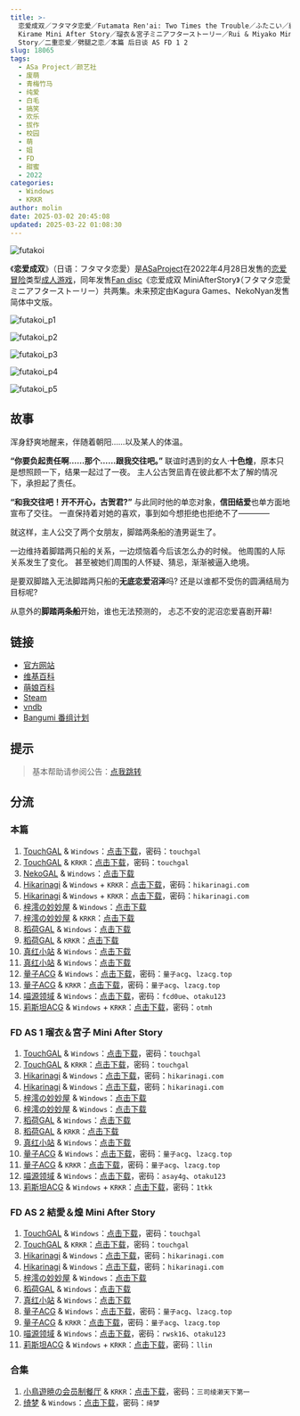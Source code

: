 ```yaml
---
title: >-
  恋爱成双／フタマタ恋愛／Futamata Ren'ai: Two Times the Trouble／ふたこい／結愛＆煌ミニアフターストーリー／Yua &
  Kirame Mini After Story／瑠衣＆宮子ミニアフターストーリー／Rui & Miyako Mini After
  Story／二重恋爱／劈腿之恋／本篇 后日谈 AS FD 1 2
slug: 18065
tags:
  - ASa Project／颜艺社
  - 废萌
  - 青梅竹马
  - 纯爱
  - 白毛
  - 搞笑
  - 欢乐
  - 拔作
  - 校园
  - 萌
  - 姐
  - FD
  - 甜蜜
  - 2022
categories:
  - Windows
  - KRKR
author: molin
date: 2025-03-02 20:45:08
updated: 2025-03-22 01:08:30
---
```


![futakoi](https://static.saop.cc/vns/img/futakoi.webp)

《**恋爱成双**》（日语：フタマタ恋愛）是[ASaProject](https://zh.wikipedia.org/wiki/HOOKSOFT)在2022年4月28日发售的[恋爱冒险](https://zh.wikipedia.org/wiki/戀愛冒險)类型[成人游戏](https://zh.wikipedia.org/wiki/日本成人遊戲)，同年发售[Fan disc](https://zh.wikipedia.org/wiki/Fan_disc)《恋爱成双 MiniAfterStory》（フタマタ恋愛 ミニアフターストーリー）共两集。未来预定由Kagura Games、NekoNyan发售简体中文版。

<!-- more -->

![futakoi_p1](https://static.saop.cc/vns/img/futakoi_p1.webp)

![futakoi_p2](https://static.saop.cc/vns/img/futakoi_p2.webp)

![futakoi_p3](https://static.saop.cc/vns/img/futakoi_p3.webp)

![futakoi_p4](https://static.saop.cc/vns/img/futakoi_p4.webp)

![futakoi_p5](https://static.saop.cc/vns/img/futakoi_p5.webp)

## 故事

浑身舒爽地醒来，伴随着朝阳……以及某人的体温。

**“你要负起责任啊……那个……跟我交往吧。”**
联谊时遇到的女人·**十色煌**，原本只是想照顾一下，结果一起过了一夜。
主人公古贺凪青在彼此都不太了解的情况下，承担起了责任。

**“和我交往吧！开不开心，古贺君?”**
与此同时他的单恋对象，**信田结爱**也单方面地宣布了交往。
一直保持着对她的喜欢，事到如今想拒绝也拒绝不了————

就这样，主人公交了两个女朋友，脚踏两条船的渣男诞生了。

一边维持着脚踏两只船的关系，一边烦恼着今后该怎么办的时候。
他周围的人际关系发生了变化。
甚至被她们周围的人怀疑、猜忌，渐渐被逼入绝境。

是要双脚踏入无法脚踏两只船的**无底恋爱沼泽**吗?
还是以谁都不受伤的圆满结局为目标呢?

从意外的**脚踏两条船**开始，谁也无法预测的，
忐忑不安的泥沼恋爱喜剧开幕!

## 链接

- [官方网站](https://asa-pro.com/futakoi/)
- [维基百科](https://zh.wikipedia.org/wiki/%E6%88%80%E6%84%9B%E6%88%90%E9%9B%99)
- [萌娘百科](https://zh.moegirl.org.cn/zh-hans/%E6%81%8B%E7%88%B1%E6%88%90%E5%8F%8C)
- [Steam](https://store.steampowered.com/app/3113990/)
- [vndb](https://vndb.org/v32811)
- [Bangumi 番组计划](https://bgm.tv/subject/356907)

## 提示

> 基本帮助请参阅公告：[点我跳转](/)

## 分流

### 本篇

1. [TouchGAL](https://www.touchgal.us/) & `Windows`：[点击下载](https://pan.touchgal.net/s/PDjFR)，密码：`touchgal`
2. [TouchGAL](https://www.touchgal.us/) & `KRKR`：[点击下载](https://pan.touchgal.net/s/ZYrsa)，密码：`touchgal`
3. [NekoGAL](https://www.nekogal.com/) & `Windows`：[点击下载](https://pan.nekogal.top/s/Km9cL)
4. [Hikarinagi](https://www.hikarinagi.net/) & `Windows` + `KRKR`：[点击下载](https://pan.yurari.moe/s/79wTx)，密码：`hikarinagi.com`
5. [Hikarinagi](https://www.hikarinagi.net/) & `Windows` + `KRKR`：[点击下载](https://pan.yurari.moe/s/2kOJsJ)，密码：`hikarinagi.com`
6. [梓澪の妙妙屋](https://zi0.cc/) & `Windows`：[点击下载](https://zi0.cc/d/%E5%90%88%E9%9B%86%E7%B3%BB%E5%88%97/%E5%8D%97%2BGalGame%E6%B1%89%E5%8C%96%E5%8C%BA%E5%85%A8%E5%8C%BA%E8%B5%84%E6%BA%90%E5%A4%87%E4%BB%BD/05/%5BAsa%20Project%5D%20%E3%83%95%E3%82%BF%E3%83%9E%E3%82%BF%E6%81%8B%E6%84%9B%20%20%E6%81%8B%E7%88%B1%E6%88%90%E5%8F%8C%20V1.2%E5%85%A8%E7%BA%BF%E6%B1%89%E5%8C%96%E7%A1%AC%E7%9B%98%E7%89%88%5B%E6%9C%80%E8%8B%B1%E4%BF%8A%E7%9A%84%E6%B8%A3%E7%94%B7%26%E7%B2%89%E8%89%B2%E6%81%B6%E9%AD%94%E7%91%A0%E8%A1%A3%E8%A1%A3%26%E6%9C%80%E8%8B%B1%E4%BF%8A%E7%9A%84%E5%90%83%E7%93%9C%E8%81%94%E5%90%88%E6%B1%89%E5%8C%96%5D.zip?sign=9PIiTDUhTj9mDcPgtRDWx1lTrn2UJ7CBp4JBTLNP83E=:0)
7. [梓澪の妙妙屋](https://zi0.cc/) & `KRKR`：[点击下载](https://zi0.cc/d/%60%E3%80%90%E5%BD%92%20%E6%A1%A3%E3%80%91/%E3%80%90%E5%AE%89%E5%8D%93%E3%80%91/%E3%80%90KR%E3%80%91%E6%81%8B%E7%88%B1%E6%88%90%E5%8F%8C/%E6%81%8B%E7%88%B1%E6%88%90%E5%8F%8C%E3%80%90KR%E3%80%81GAL%E3%80%81R18%E3%80%91.7z?sign=huUWSC7ZS_g28-8SDT_pac4pzMknDJpRo3COho8DZKo=:0)
8. [稻荷GAL](https://inarigal.com/) & `Windows`：[点击下载](https://tele.zrflie.top/PC/%E6%81%8B%E7%88%B1%E6%88%90%E5%8F%8C.zip)
9. [稻荷GAL](https://inarigal.com/) & `KRKR`：[点击下载](https://tele.zrflie.top/KRKR/%E6%81%8B%E7%88%B1%E6%88%90%E5%8F%8C.zip)
10. [真红小站](https://www.shinnku.com/) & `Windows`：[点击下载](https://dl.oo0o.ooo/file/shinnku/0/win/%E6%81%8B%E7%88%B1%E6%88%90%E5%8F%8C%26%E5%8A%88%E8%85%BF%E4%B9%8B%E6%81%8B/%E6%81%8B%E7%88%B1%E6%88%90%E5%8F%8Cv1.2.7z)
11. [真红小站](https://www.shinnku.com/) & `Windows`：[点击下载](https://dl.oo0o.ooo/file/shinnku/0/win/%E6%81%8B%E7%88%B1%E6%88%90%E5%8F%8C%26%E5%8A%88%E8%85%BF%E4%B9%8B%E6%81%8B/%E5%8A%88%E8%85%BF%E4%B9%8B%E6%81%8B(%E9%9D%B4%E4%B8%8B).7z)
12. [量子ACG](https://lzacg.org/) & `Windows`：[点击下载](https://lzacg.org/5284)，密码：`量子acg`、`lzacg.top`
13. [量子ACG](https://lzacg.org/) & `KRKR`：[点击下载](https://lzacg.org/5912)，密码：`量子acg`、`lzacg.top`
14. [喵源领域](https://www.nekotaku.me/) & `Windows`：[点击下载](https://cloud.moelinks.net/s/QY5FE)，密码：`fcd0ue`、`otaku123`
15. [莉斯坦ACG](https://www.limulu.moe/) & `Windows` + `KRKR`：[点击下载](https://www.limulu.moe/808.html)，密码：`otmh`

### FD AS 1 瑠衣＆宮子 Mini After Story

1. [TouchGAL](https://www.touchgal.us/) & `Windows`：[点击下载](https://pan.touchgal.net/s/ge2tL)，密码：`touchgal`
2. [TouchGAL](https://www.touchgal.us/) & `KRKR`：[点击下载](https://pan.touchgal.net/s/WZpFZ)，密码：`touchgal`
3. [Hikarinagi](https://www.hikarinagi.net/) & `Windows`：[点击下载](https://pan.yurari.moe/s/83lHZ)，密码：`hikarinagi.com`
4. [Hikarinagi](https://www.hikarinagi.net/) & `Windows`：[点击下载](https://pan.yurari.moe/s/1wQ3cD)，密码：`hikarinagi.com`
5. [梓澪の妙妙屋](https://zi0.cc/) & `Windows`：[点击下载](https://zi0.cc/d/%E5%90%88%E9%9B%86%E7%B3%BB%E5%88%97/%E5%8D%97%2BGalGame%E6%B1%89%E5%8C%96%E5%8C%BA%E5%85%A8%E5%8C%BA%E8%B5%84%E6%BA%90%E5%A4%87%E4%BB%BD/05/%5BASa%20Project%5D%20%E3%83%95%E3%82%BF%E3%83%9E%E3%82%BF%E6%81%8B%E6%84%9B%20%E7%91%A0%E8%A1%A3%EF%BC%86%E5%AE%AE%E5%AD%90%E3%83%9F%E3%83%8B%E3%82%A2%E3%83%95%E3%82%BF%E3%83%BC%E3%82%B9%E3%83%88%E3%83%BC%E3%83%AA%E3%83%BC%20%E6%81%8B%E7%88%B1%E6%88%90%E5%8F%8CAS1%20%E7%91%A0%E8%A1%A3%EF%BC%86%E5%AE%AE%E5%AD%90%20%E6%B1%89%E5%8C%96%E7%A1%AC%E7%9B%98%E7%89%88%5B%E6%9C%80%E8%8B%B1%E4%BF%8A%E7%9A%84%E6%B8%A3%E7%94%B7%E6%B1%89%E5%8C%96%5D.zip?sign=sr89d_vcYwgYTlv4lqHNfgOibE8_CpA3EZWyqskzG3s=:0)
6. [梓澪の妙妙屋](https://zi0.cc/) & `Windows`：[点击下载](https://zi0.cc/d/%2C%E3%80%90ADV-%E5%86%92%E9%99%A9%E6%B8%B8%E6%88%8F%E3%80%91/%E3%80%90PC%2B%E5%AE%89%E5%8D%93%E3%80%91%E6%81%8B%E7%88%B1%E6%88%90%E5%8F%8CFD/%E3%83%95%E3%82%BF%E3%83%9E%E3%82%BF%E6%81%8B%E6%84%9BAS1.7z?sign=PuO19KvRkSVWMI_NnZUu5eTPIx10NsppmZpCQj5FGxg=:0)
7. [稻荷GAL](https://inarigal.com/) & `Windows`：[点击下载](https://tele.zrflie.top/PC/ASa%20Project/%E6%81%8B%E7%88%B1%E6%88%90%E5%8F%8C%20%E7%91%A0%E8%A1%A3%EF%BC%86%E5%AE%AE%E5%AD%90%20%E5%90%8E%E6%97%A5%E8%B0%88.zip)
8. [稻荷GAL](https://inarigal.com/) & `KRKR`：[点击下载](https://tele.zrflie.top/KRKR/%E6%81%8B%E7%88%B1%E6%88%90%E5%8F%8C%20%E7%91%A0%E8%A1%A3%EF%BC%86%E5%AE%AE%E5%AD%90%20%E5%90%8E%E6%97%A5%E8%B0%88.zip)
9. [真红小站](https://www.shinnku.com/) & `Windows`：[点击下载](https://dl.oo0o.ooo/file/shinnku/0/win/%E6%81%8B%E7%88%B1%E6%88%90%E5%8F%8CAS1.7z)
10. [量子ACG](https://lzacg.org/) & `Windows`：[点击下载](https://lzacg.org/5524)，密码：`量子acg`、`lzacg.top`
11. [量子ACG](https://lzacg.org/) & `KRKR`：[点击下载](https://lzacg.org/5914)，密码：`量子acg`、`lzacg.top`
12. [喵源领域](https://www.nekotaku.me/) & `Windows`：[点击下载](https://cloud.moelinks.net/s/A37f3)，密码：`asay4g`、`otaku123`
13. [莉斯坦ACG](https://www.limulu.moe/) & `Windows` + `KRKR`：[点击下载](https://www.limulu.moe/803.html)，密码：`1tkk`

### FD AS 2 結愛＆煌 Mini After Story

1. [TouchGAL](https://www.touchgal.us/) & `Windows`：[点击下载](https://pan.touchgal.net/s/OqL8IW)，密码：`touchgal`
2. [TouchGAL](https://www.touchgal.us/) & `KRKR`：[点击下载](https://pan.touchgal.net/s/a06iJ)，密码：`touchgal`
3. [Hikarinagi](https://www.hikarinagi.net/) & `Windows`：[点击下载](https://pan.yurari.moe/s/99Pcg)，密码：`hikarinagi.com`
4. [Hikarinagi](https://www.hikarinagi.net/) & `Windows`：[点击下载](https://pan.yurari.moe/s/Z6pvtV)，密码：`hikarinagi.com`
5. [梓澪の妙妙屋](https://zi0.cc/) & `Windows`：[点击下载](https://zi0.cc/d/%E5%90%88%E9%9B%86%E7%B3%BB%E5%88%97/%E5%8D%97%2BGalGame%E6%B1%89%E5%8C%96%E5%8C%BA%E5%85%A8%E5%8C%BA%E8%B5%84%E6%BA%90%E5%A4%87%E4%BB%BD/01/%5BASa%20Project%5D%20%E3%83%95%E3%82%BF%E3%83%9E%E3%82%BF%E6%81%8B%E6%84%9B%20%E7%B5%90%E6%84%9B%EF%BC%86%E7%85%8C%E3%83%9F%E3%83%8B%E3%82%A2%E3%83%95%E3%82%BF%E3%83%BC%E3%82%B9%E3%83%88%E3%83%BC%E3%83%AA%E3%83%BC%20%20%E6%81%8B%E7%88%B1%E6%88%90%E5%8F%8C%20AS2%20%E7%BB%93%E7%88%B1%EF%BC%86%E7%85%8C%20%E6%B1%89%E5%8C%96%E7%A1%AC%E7%9B%98%E7%89%88%5B%E6%9C%80%E8%8B%B1%E4%BF%8A%E7%9A%84%E5%A4%A7%E4%BD%AC%E6%B1%89%E5%8C%96%5D.zip?sign=fEXli-2IuKP5yReBi3w7IhfxgoGjygwaaR5S5GGYNrw=:0)
6. [稻荷GAL](https://inarigal.com/) & `Windows`：[点击下载](https://tele.zrflie.top/PC/ASa%20Project/%E6%81%8B%E7%88%B1%E6%88%90%E5%8F%8C%20%E7%B5%90%E6%84%9B%EF%BC%86%E7%85%8C%20%E5%90%8E%E6%97%A5%E8%B0%88.rar)
7. [真红小站](https://www.shinnku.com/) & `Windows`：[点击下载](https://dl.oo0o.ooo/file/shinnku/0/win/%E6%81%8B%E7%88%B1%E6%88%90%E5%8F%8C%20%E7%BB%93%E7%88%B1%26%E7%85%8C.7z)
8. [量子ACG](https://lzacg.org/) & `Windows`：[点击下载](https://lzacg.org/5705)，密码：`量子acg`、`lzacg.top`
9. [量子ACG](https://lzacg.org/) & `KRKR`：[点击下载](https://lzacg.org/6985)，密码：`量子acg`、`lzacg.top`
10. [喵源领域](https://www.nekotaku.me/) & `Windows`：[点击下载](https://cloud.moelinks.net/s/Nr6cr)，密码：`rwsk16`、`otaku123`
11. [莉斯坦ACG](https://www.limulu.moe/) & `Windows` + `KRKR`：[点击下载](https://www.limulu.moe/798.html)，密码：`llin`

### 合集

1. [小鳥遊暁の会员制餐厅](https://t-satoru.top/) & `KRKR`：[点击下载](https://pan.t-satoru.top/s3b/TP/%E6%81%8B%E7%88%B1%E6%88%90%E5%8F%8C)，密码：`三司绫濑天下第一`
2. [绮梦](https://acgs.one/) & `Windows`：[点击下载](https://game.acgs.one/game/197.html)，密码：`绮梦`
